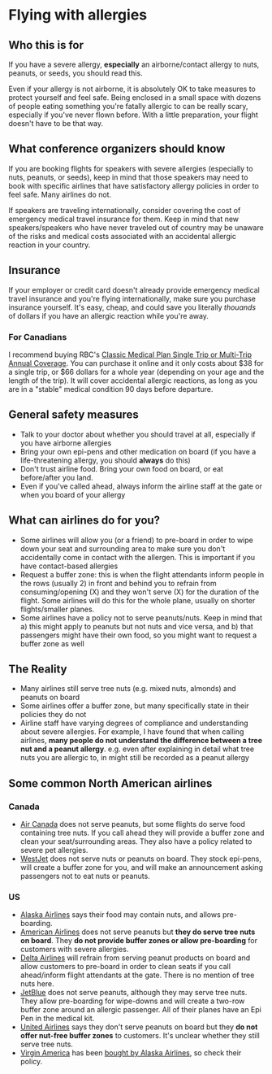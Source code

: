 # Flying with allergies

## Who this is for

If you have a severe allergy, **especially** an airborne/contact allergy to nuts, peanuts, or seeds, you should read this.

Even if your allergy is not airborne, it is absolutely OK to take measures to protect yourself and feel safe. Being enclosed in a small space with dozens of people eating something you're fatally allergic to can be really scary, especially if you've never flown before. With a little preparation, your flight doesn't have to be that way.

## What conference organizers should know

If you are booking flights for speakers with severe allergies (especially to nuts, peanuts, or seeds), keep in mind that those speakers may need to book with specific airlines that have satisfactory allergy policies in order to feel safe. Many airlines do not.

If speakers are traveling internationally, consider covering the cost of emergency medical travel insurance for them. Keep in mind that new speakers/speakers who have never traveled out of country may be unaware of the risks and medical costs associated with an accidental allergic reaction in your country.

## Insurance

If your employer or credit card doesn't already provide emergency medical travel insurance and you're flying internationally, make sure you purchase insurance yourself. It's easy, cheap, and could save you literally *thouands* of dollars if you have an allergic reaction while you're away.

### For Canadians

I recommend buying RBC's [Classic Medical Plan Single Trip or Multi-Trip Annual Coverage](http://www.rbcinsurance.com/travelinsurance/classic-medical-plan.html). You can purchase it online and it only costs about $38 for a single trip, or $66 dollars for a whole year (depending on your age and the length of the trip). It will cover accidental allergic reactions, as long as you are in a "stable" medical condition 90 days before departure.

## General safety measures

* Talk to your doctor about whether you should travel at all, especially if you have airborne allergies
* Bring your own epi-pens and other medication on board (if you have a life-threatening allergy, you should **always** do this)
* Don't trust airline food. Bring your own food on board, or eat before/after you land.
* Even if you've called ahead, always inform the airline staff at the gate or when you board of your allergy

## What can airlines do for you?

* Some airlines will allow you (or a friend) to pre-board in order to wipe down your seat and surrounding area to make sure you don't accidentally come in contact with the allergen. This is  important if you have contact-based allergies
* Request a buffer zone: this is when the flight attendants inform people in the rows (usually 2) in front and behind you to refrain from consuming/opening (X) and they won't serve (X) for the duration of the flight. Some airlines will do this for the whole plane, usually on shorter flights/smaller planes.
* Some airlines have a policy not to serve peanuts/nuts. Keep in mind that a) this might apply to peanuts but not nuts and vice versa, and b) that passengers might have their own food, so you might want to request a buffer zone as well

## The Reality

* Many airlines still serve tree nuts (e.g. mixed nuts, almonds) and peanuts on board
* Some airlines offer a buffer zone, but many specifically state in their policies they do not
* Airline staff have varying degrees of compliance and understanding about severe allergies. For example, I have found that when calling airlines, **many people do not understand the difference between a tree nut and a peanut allergy**. e.g. even after explaining in detail what tree nuts you are allergic to, in might still be recorded as a peanut allergy

## Some common North American airlines

### Canada

* [Air Canada](http://www.aircanada.com/en/travelinfo/onboard/dining/nutritional.html) does not serve peanuts, but some flights do serve food containing tree nuts. If you call ahead they will provide a buffer zone and clean your seat/surrounding areas. They also have a policy related to severe pet allergies.
* [WestJet](https://www.westjet.com/guest/en/travel/special-arrangements/special-needs/allergies.shtml) does not serve nuts or peanuts on board. They stock epi-pens, will create a buffer zone for you, and will make an announcement asking passengers not to eat nuts or peanuts.

### US
* [Alaska Airlines](http://www.alaskaair.com/content/travel-info/accessible-services/specialservices-other.aspx) says their food may contain nuts, and allows pre-boarding.
* [American Airlines](https://www.aa.com/i18n/travelInformation/specialAssistance/allergies-meds-meals.jsp) does not serve peanuts but **they do serve tree nuts on board**. They **do not provide buffer zones or allow pre-boarding** for customers with severe allergies.
* [Delta Airlines](http://www.delta.com/content/www/en_US/agency/useful-resources/peanut-allergy-policy.html) will refrain from serving peanut products on board and allow customers to pre-board in order to clean seats if you call ahead/inform flight attendants at the gate. There is no mention of tree nuts here.
* [JetBlue](http://help.jetblue.com/SRVS/CGI-BIN/webisapi.dll/,/?St=208,E=0000000000232103285,K=5172,Sxi=2,t=casePrint,case=obj%283071%29) does not serve peanuts, although they may serve tree nuts. They allow pre-boarding for wipe-downs and will create a two-row buffer zone around an allergic passenger. All of their planes have an Epi Pen in the medical kit.
* [United Airlines](https://www.united.com/web/en-US/content/travel/specialneeds/needs/peanut-allergies.aspx) says they don't serve peanuts on board but they **do not offer nut-free buffer zones** to customers. It's unclear whether they still serve tree nuts.
* [Virgin America](https://www.virginamerica.com/) has been [bought by Alaska Airlines](https://newsroom.alaskaair.com/2016-12-14-Alaska-Air-Group-closes-acquisition-of-Virgin-America-becomes-the-5th-largest-U-S-airline), so check their policy.
